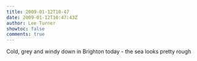 ```yaml
---
title: 2009-01-12T10-47
date: 2009-01-12T10:47:43Z
author: Lee Turner
showtoc: false
comments: true
---
```


Cold, grey and windy down in Brighton today - the sea looks pretty rough


